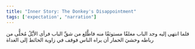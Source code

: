 ```yaml
---
title: "Inner Story: The Donkey's Disappointment"
tags: ['expectation', "narration"]
---
```


 فلما انتهى إليه وجد الباب مغلقًا مستوثقًا منه فاطَّلع من شقِّ الباب فرأى الأيَّلُ مُخلًّى من رباطه وخشيَ الحمار أن يراه الناس فوقف في زاوية الحائط إلى الغداة
